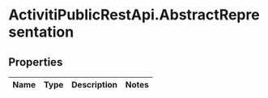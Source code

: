 # ActivitiPublicRestApi.AbstractRepresentation

## Properties
Name | Type | Description | Notes
------------ | ------------- | ------------- | -------------


